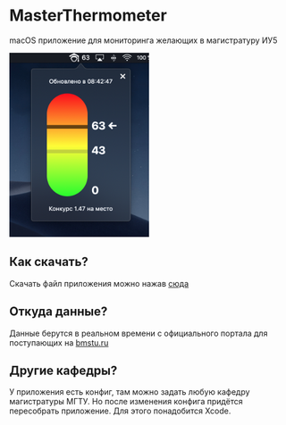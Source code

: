 # MasterThermometer

macOS приложение для мониторинга желающих в магистратуру ИУ5

<p align="left">
  <img width=250 src="https://github.com/bestK1ngArthur/MasterThermometer/blob/master/App/Screenshot.png" alt="Main"/>
</p>

## Как скачать?

Скачать файл приложения можно нажав [сюда](https://github.com/bestK1ngArthur/MasterThermometer/tree/master/App/Градусник%20ИУ5.app)

## Откуда данные? 

Данные берутся в реальном времени с официального портала для поступающих на [bmstu.ru](http://bmstu.ru)

## Другие кафедры?

У приложения есть конфиг, там можно задать любую кафедру магистратуры МГТУ. Но после изменения конфига придётся пересобрать приложение. Для этого понадобится Xcode.
